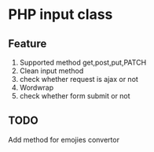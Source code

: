 # PHP input class
## Feature

 1. Supported method get,post,put,PATCH
 2. Clean input method
 3. check whether request is ajax or not
 4. Wordwrap
 5. check whether form submit or not

## TODO
Add method for emojies convertor


 
